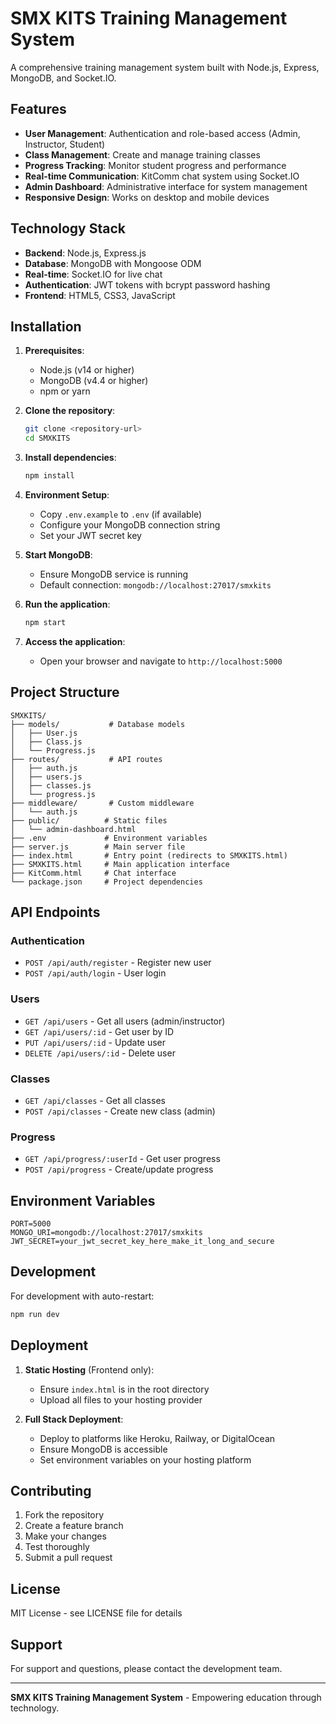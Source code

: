 # SMX KITS Training Management System

A comprehensive training management system built with Node.js, Express, MongoDB, and Socket.IO.

## Features

- **User Management**: Authentication and role-based access (Admin, Instructor, Student)
- **Class Management**: Create and manage training classes
- **Progress Tracking**: Monitor student progress and performance
- **Real-time Communication**: KitComm chat system using Socket.IO
- **Admin Dashboard**: Administrative interface for system management
- **Responsive Design**: Works on desktop and mobile devices

## Technology Stack

- **Backend**: Node.js, Express.js
- **Database**: MongoDB with Mongoose ODM
- **Real-time**: Socket.IO for live chat
- **Authentication**: JWT tokens with bcrypt password hashing
- **Frontend**: HTML5, CSS3, JavaScript

## Installation

1. **Prerequisites**:
   - Node.js (v14 or higher)
   - MongoDB (v4.4 or higher)
   - npm or yarn

2. **Clone the repository**:
   ```bash
   git clone <repository-url>
   cd SMXKITS
   ```

3. **Install dependencies**:
   ```bash
   npm install
   ```

4. **Environment Setup**:
   - Copy `.env.example` to `.env` (if available)
   - Configure your MongoDB connection string
   - Set your JWT secret key

5. **Start MongoDB**:
   - Ensure MongoDB service is running
   - Default connection: `mongodb://localhost:27017/smxkits`

6. **Run the application**:
   ```bash
   npm start
   ```

7. **Access the application**:
   - Open your browser and navigate to `http://localhost:5000`

## Project Structure

```
SMXKITS/
├── models/           # Database models
│   ├── User.js
│   ├── Class.js
│   └── Progress.js
├── routes/           # API routes
│   ├── auth.js
│   ├── users.js
│   ├── classes.js
│   └── progress.js
├── middleware/       # Custom middleware
│   └── auth.js
├── public/          # Static files
│   └── admin-dashboard.html
├── .env             # Environment variables
├── server.js        # Main server file
├── index.html       # Entry point (redirects to SMXKITS.html)
├── SMXKITS.html     # Main application interface
├── KitComm.html     # Chat interface
└── package.json     # Project dependencies
```

## API Endpoints

### Authentication
- `POST /api/auth/register` - Register new user
- `POST /api/auth/login` - User login

### Users
- `GET /api/users` - Get all users (admin/instructor)
- `GET /api/users/:id` - Get user by ID
- `PUT /api/users/:id` - Update user
- `DELETE /api/users/:id` - Delete user

### Classes
- `GET /api/classes` - Get all classes
- `POST /api/classes` - Create new class (admin)

### Progress
- `GET /api/progress/:userId` - Get user progress
- `POST /api/progress` - Create/update progress

## Environment Variables

```
PORT=5000
MONGO_URI=mongodb://localhost:27017/smxkits
JWT_SECRET=your_jwt_secret_key_here_make_it_long_and_secure
```

## Development

For development with auto-restart:
```bash
npm run dev
```

## Deployment

1. **Static Hosting** (Frontend only):
   - Ensure `index.html` is in the root directory
   - Upload all files to your hosting provider

2. **Full Stack Deployment**:
   - Deploy to platforms like Heroku, Railway, or DigitalOcean
   - Ensure MongoDB is accessible
   - Set environment variables on your hosting platform

## Contributing

1. Fork the repository
2. Create a feature branch
3. Make your changes
4. Test thoroughly
5. Submit a pull request

## License

MIT License - see LICENSE file for details

## Support

For support and questions, please contact the development team.

---

**SMX KITS Training Management System** - Empowering education through technology.